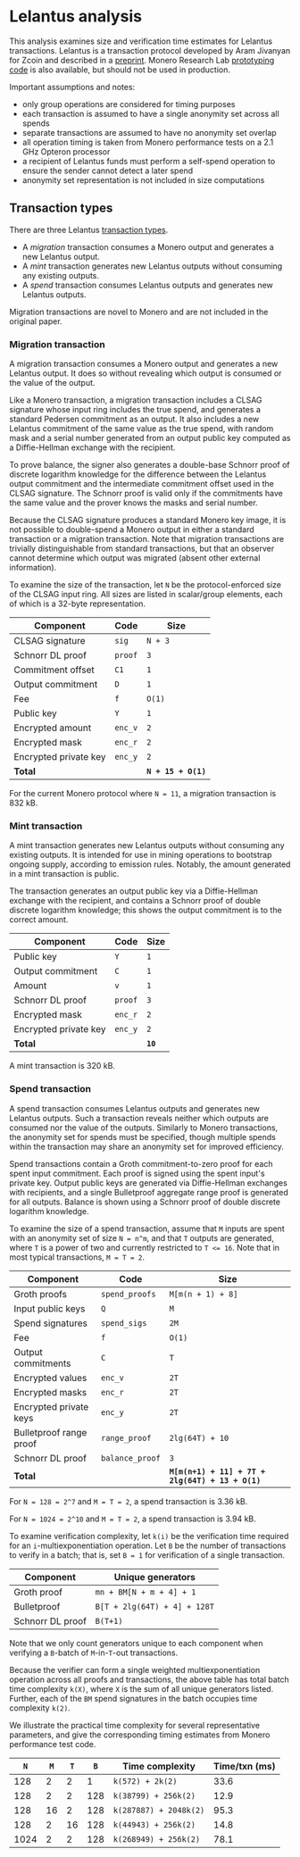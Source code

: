 # Lelantus analysis

This analysis examines size and verification time estimates for Lelantus transactions. Lelantus is a transaction protocol developed by Aram Jivanyan for Zcoin and described in a [preprint](https://eprint.iacr.org/2019/373). Monero Research Lab [prototyping code](https://github.com/SarangNoether/skunkworks/tree/lelantus/lelantus) is also available, but should not be used in production.

Important assumptions and notes:
- only group operations are considered for timing purposes
- each transaction is assumed to have a single anonymity set across all spends
- separate transactions are assumed to have no anonymity set overlap
- all operation timing is taken from Monero performance tests on a 2.1 GHz Opteron processor
- a recipient of Lelantus funds must perform a self-spend operation to ensure the sender cannot detect a later spend
- anonymity set representation is not included in size computations


## Transaction types

There are three Lelantus [transaction types](https://github.com/SarangNoether/skunkworks/blob/lelantus/lelantus/transaction.py).
- A _migration_ transaction consumes a Monero output and generates a new Lelantus output.
- A _mint_ transaction generates new Lelantus outputs without consuming any existing outputs.
- A _spend_ transaction consumes Lelantus outputs and generates new Lelantus outputs.

Migration transactions are novel to Monero and are not included in the original paper.


### Migration transaction

A migration transaction consumes a Monero output and generates a new Lelantus output. It does so without revealing which output is consumed or the value of the output.

Like a Monero transaction, a migration transaction includes a CLSAG signature whose input ring includes the true spend, and generates a standard Pedersen commitment as an output. It also includes a new Lelantus commitment of the same value as the true spend, with random mask and a serial number generated from an output public key computed as a Diffie-Hellman exchange with the recipient.

To prove balance, the signer also generates a double-base Schnorr proof of discrete logarithm knowledge for the difference between the Lelantus output commitment and the intermediate commitment offset used in the CLSAG signature. The Schnorr proof is valid only if the commitments have the same value and the prover knows the masks and serial number.

Because the CLSAG signature produces a standard Monero key image, it is not possible to double-spend a Monero output in either a standard transaction or a migration transaction. Note that migration transactions are trivially distinguishable from standard transactions, but that an observer cannot determine which output was migrated (absent other external information).

To examine the size of the transaction, let `N` be the protocol-enforced size of the CLSAG input ring. All sizes are listed in scalar/group elements, each of which is a 32-byte representation.

Component | Code | Size
--------- | ---- | ----
CLSAG signature | `sig` | `N + 3`
Schnorr DL proof | `proof` | `3`
Commitment offset | `C1` | `1`
Output commitment | `D` | `1`
Fee | `f` | `O(1)`
Public key | `Y` | `1`
Encrypted amount | `enc_v` | `2`
Encrypted mask | `enc_r` | `2`
Encrypted private key | `enc_y` | `2`
**Total** | | **`N + 15 + O(1)`**

For the current Monero protocol where `N = 11`, a migration transaction is 832 kB.


### Mint transaction

A mint transaction generates new Lelantus outputs without consuming any existing outputs. It is intended for use in mining operations to bootstrap ongoing supply, according to emission rules. Notably, the amount generated in a mint transaction is public.

The transaction generates an output public key via a Diffie-Hellman exchange with the recipient, and contains a Schnorr proof of double discrete logarithm knowledge; this shows the output commitment is to the correct amount.

Component | Code | Size
--------- | ---- | ----
Public key | `Y` | `1`
Output commitment | `C` | `1`
Amount | `v` | `1`
Schnorr DL proof | `proof` | `3`
Encrypted mask | `enc_r` | `2`
Encrypted private key | `enc_y` | `2`
**Total** | | **`10`**

A mint transaction is 320 kB.


### Spend transaction

A spend transaction consumes Lelantus outputs and generates new Lelantus outputs. Such a transaction reveals neither which outputs are consumed nor the value of the outputs. Similarly to Monero transactions, the anonymity set for spends must be specified, though multiple spends within the transaction may share an anonymity set for improved efficiency.

Spend transactions contain a Groth commitment-to-zero proof for each spent input commitment. Each proof is signed using the spent input's private key. Output public keys are generated via Diffie-Hellman exchanges with recipients, and a single Bulletproof aggregate range proof is generated for all outputs. Balance is shown using a Schnorr proof of double discrete logarithm knowledge.

To examine the size of a spend transaction, assume that `M` inputs are spent with an anonymity set of size `N = n^m`, and that `T` outputs are generated, where `T` is a power of two and currently restricted to `T <= 16`. Note that in most typical transactions, `M = T = 2`.

Component | Code | Size
--------- | ---- | ----
Groth proofs | `spend_proofs` | `M[m(n + 1) + 8]`
Input public keys | `Q` | `M`
Spend signatures | `spend_sigs` | `2M`
Fee | `f` | `O(1)`
Output commitments | `C` | `T`
Encrypted values | `enc_v` | `2T`
Encrypted masks | `enc_r` | `2T`
Encrypted private keys | `enc_y` | `2T`
Bulletproof range proof | `range_proof` | `2lg(64T) + 10`
Schnorr DL proof | `balance_proof` | `3`
**Total** | | **`M[m(n+1) + 11] + 7T + 2lg(64T) + 13 + O(1)`**

For `N = 128 = 2^7` and `M = T = 2`, a spend transaction is 3.36 kB.

For `N = 1024 = 2^10` and `M = T = 2`, a spend transaction is 3.94 kB.

To examine verification complexity, let `k(i)` be the verification time required for an `i`-multiexponentiation operation. Let `B` be the number of transactions to verify in a batch; that is, set `B = 1` for verification of a single transaction.

Component | Unique generators
--------- | -----------------
Groth proof | `mn + BM[N + m + 4] + 1`
Bulletproof | `B[T + 2lg(64T) + 4] + 128T`
Schnorr DL proof | `B(T+1)`

Note that we only count generators unique to each component when verifying a `B`-batch of `M`-in-`T`-out transactions.

Because the verifier can form a single weighted multiexponentiation operation across all proofs and transactions, the above table has total batch time complexity `k(X)`, where `X` is the sum of all unique generators listed. Further, each of the `BM` spend signatures in the batch occupies time complexity `k(2)`.

We illustrate the practical time complexity for several representative parameters, and give the corresponding timing estimates from Monero performance test code.

`N` | `M` | `T` | `B` | Time complexity | Time/txn (ms)
--- | --- | --- | --- | --------------- | -------------
128 | 2   | 2   | 1   | `k(572) + 2k(2)` | 33.6
128 | 2   | 2   | 128 | `k(38799) + 256k(2)` | 12.9
128 | 16  | 2   | 128 | `k(287887) + 2048k(2)` | 95.3
128 | 2   | 16  | 128 | `k(44943) + 256k(2)` | 14.8
1024 | 2  | 2   | 128 | `k(268949) + 256k(2)` | 78.1
